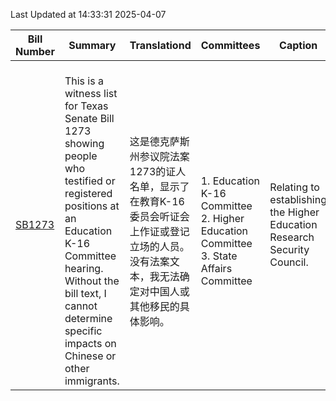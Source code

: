 Last Updated at 14:33:31 2025-04-07

|Bill Number|Summary|Translationd|Committees|Caption|Authors|Last Actiond|
|-|-|-|-|-|-|-|
|[SB1273](https://capitol.texas.gov/BillLookup/History.aspx?LegSess=89R&Bill=SB1273)|<br>This is a witness list for Texas Senate Bill 1273 showing people who testified or registered positions at an Education K-16 Committee hearing. Without the bill text, I cannot determine specific impacts on Chinese or other immigrants.<br>|<br>这是德克萨斯州参议院法案1273的证人名单，显示了在教育K-16委员会听证会上作证或登记立场的人员。没有法案文本，我无法确定对中国人或其他移民的具体影响。<br>|<br>1. Education K-16 Committee<br>2. Higher Education Committee<br>3. State Affairs Committee<br>|Relating to establishing the Higher Education Research Security Council.|Hughes|03/27/2025 S Committee report printed and distributed: Mar 27 2025 11:49AM|
